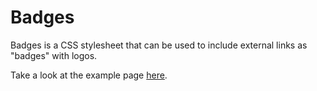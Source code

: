 # Badges
Badges is a CSS stylesheet that can be used to include external links as "badges" with logos.

Take a look at the example page [here](http://reeye.github.io/badges/).
